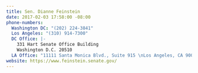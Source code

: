 ```yaml
---
title: Sen. Dianne Feinstein
date: 2017-02-03 17:58:00 -08:00
phone-numbers:
  Washington DC: "(202) 224-3841"
  Los Angeles: "(310) 914-7300"
  DC Office: |-
    331 Hart Senate Office Building
    Washington D.C. 20510
  LA Office: "11111 Santa Monica Blvd., Suite 915 \nLos Angeles, CA 90025 "
website: https://www.feinstein.senate.gov/
---
```


